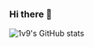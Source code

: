 ### Hi there 👋

<!--
**1v9/1v9** is a ✨ _special_ ✨ repository because its `README.md` (this file) appears on your GitHub profile.

Here are some ideas to get you started:

- 🔭 I’m currently working on ...
- 🌱 I’m currently learning ...
- 👯 I’m looking to collaborate on ...
- 🤔 I’m looking for help with ...
- 💬 Ask me about ...
- 📫 How to reach me: ...
- 😄 Pronouns: ...
- ⚡ Fun fact: ...
-->

![1v9's GitHub stats](https://github-readme-stats.vercel.app/api?username=1v9&show_icons=true&hide_border=true&icon_color=black&title_color=586069&count_private=true&include_all_commits=true)
